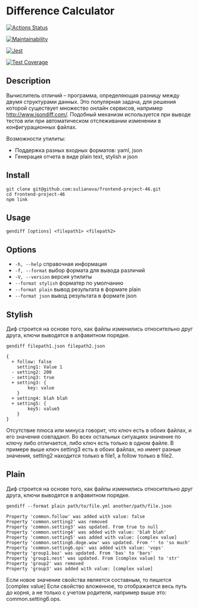# Difference Calculator

[![Actions Status](https://github.com/sulianova/frontend-project-46/workflows/hexlet-check/badge.svg)](https://github.com/sulianova/frontend-project-46/actions)

[![Maintainability](https://api.codeclimate.com/v1/badges/41cac6cc9df76252fd7a/maintainability)](https://codeclimate.com/github/sulianova/frontend-project-46/maintainability)

[![Jest](https://github.com/sulianova/frontend-project-46/actions/workflows/jest.yml/badge.svg)](https://github.com/sulianova/frontend-project-46/actions/workflows/jest.yml)

[![Test Coverage](https://api.codeclimate.com/v1/badges/41cac6cc9df76252fd7a/test_coverage)](https://codeclimate.com/github/sulianova/frontend-project-46/test_coverage)

## Description
Вычислитель отличий – программа, определяющая разницу между двумя структурами данных. Это популярная задача, для решения которой существует множество онлайн сервисов, например http://www.jsondiff.com/. Подобный механизм используется при выводе тестов или при автоматическом отслеживании изменении в конфигурационных файлах.

Возможности утилиты:
* Поддержка разных входных форматов: yaml, json
* Генерация отчета в виде plain text, stylish и json
## Install
```
git clone git@github.com:sulianova/frontend-project-46.git
cd frontend-project-46
npm link
```
## Usage
```
gendiff [options] <filepath1> <filepath2>
```
## Options
* `-h, --help` справочная информация
* `-f, --format` выбор формата для вывода различий
* `-V, --version` версия утилиты
* `--format stylish` форматер по умолчанию
* `--format plain` вывод результата в формате plain
* `--format json` вывод результата в формате json

## Stylish
Диф строится на основе того, как файлы изменились относительно друг друга, ключи выводятся в алфавитном порядке.
```
gendiff filepath1.json filepath2.json

{
  + follow: false
    setting1: Value 1
  - setting2: 200
  - setting3: true
  + setting3: {
        key: value
    }
  + setting4: blah blah
  + setting5: {
        key5: value5
    }
}
```
Отсутствие плюса или минуса говорит, что ключ есть в обоих файлах, и его значения совпадают. Во всех остальных ситуациях значение по ключу либо отличается, либо ключ есть только в одном файле. В примере выше ключ setting3 есть в обоих файлах, но имеет разные значения, setting2 находится только в file1, а follow только в file2.

## Plain
Диф строится на основе того, как файлы изменились относительно друг друга, ключи выводятся в алфавитном порядке.
```
gendiff --format plain path/to/file.yml another/path/file.json

Property 'common.follow' was added with value: false
Property 'common.setting2' was removed
Property 'common.setting3' was updated. From true to null
Property 'common.setting4' was added with value: 'blah blah'
Property 'common.setting5' was added with value: [complex value]
Property 'common.setting6.doge.wow' was updated. From '' to 'so much'
Property 'common.setting6.ops' was added with value: 'vops'
Property 'group1.baz' was updated. From 'bas' to 'bars'
Property 'group1.nest' was updated. From [complex value] to 'str'
Property 'group2' was removed
Property 'group3' was added with value: [complex value]
```
Если новое значение свойства является составным, то пишется [complex value]
Если свойство вложенное, то отображается весь путь до корня, а не только с учетом родителя, например выше это: common.setting6.ops.